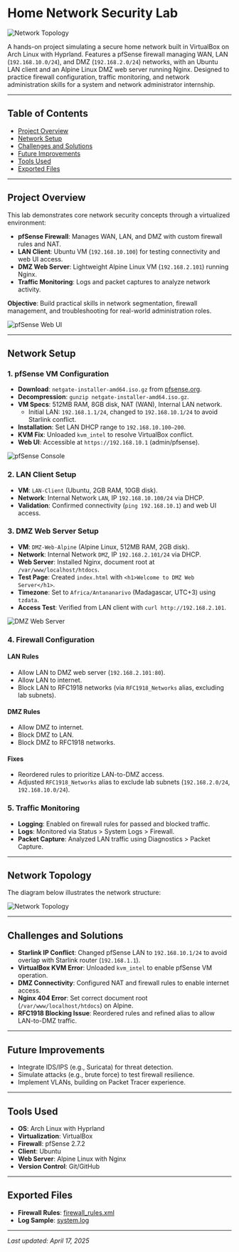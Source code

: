 # Home Network Security Lab

![Network Topology](topology.png)

A hands-on project simulating a secure home network built in VirtualBox on Arch Linux with Hyprland. Features a pfSense firewall managing WAN, LAN (`192.168.10.0/24`), and DMZ (`192.168.2.0/24`) networks, with an Ubuntu LAN client and an Alpine Linux DMZ web server running Nginx. Designed to practice firewall configuration, traffic monitoring, and network administration skills for a system and network administrator internship.

---

## Table of Contents

- [Project Overview](#project-overview)
- [Network Setup](#network-setup)
- [Challenges and Solutions](#challenges-and-solutions)
- [Future Improvements](#future-improvements)
- [Tools Used](#tools-used)
- [Exported Files](#exported-files)

---

## Project Overview

This lab demonstrates core network security concepts through a virtualized environment:

- **pfSense Firewall**: Manages WAN, LAN, and DMZ with custom firewall rules and NAT.
- **LAN Client**: Ubuntu VM (`192.168.10.100`) for testing connectivity and web UI access.
- **DMZ Web Server**: Lightweight Alpine Linux VM (`192.168.2.101`) running Nginx.
- **Traffic Monitoring**: Logs and packet captures to analyze network activity.

**Objective**: Build practical skills in network segmentation, firewall management, and troubleshooting for real-world administration roles.

![pfSense Web UI](pfSenseWebUI.png)

---

## Network Setup

### 1. pfSense VM Configuration

- **Download**: `netgate-installer-amd64.iso.gz` from [pfsense.org](https://www.pfsense.org).
- **Decompression**: `gunzip netgate-installer-amd64.iso.gz`.
- **VM Specs**: 512MB RAM, 8GB disk, NAT (WAN), Internal LAN network.
  - Initial LAN: `192.168.1.1/24`, changed to `192.168.10.1/24` to avoid Starlink conflict.
- **Installation**: Set LAN DHCP range to `192.168.10.100–200`.
- **KVM Fix**: Unloaded `kvm_intel` to resolve VirtualBox conflict.
- **Web UI**: Accessible at `https://192.168.10.1` (admin/pfsense).

![pfSense Console](pfSense.png)

### 2. LAN Client Setup

- **VM**: `LAN-Client` (Ubuntu, 2GB RAM, 10GB disk).
- **Network**: Internal Network `LAN`, IP `192.168.10.100/24` via DHCP.
- **Validation**: Confirmed connectivity (`ping 192.168.10.1`) and web UI access.

### 3. DMZ Web Server Setup

- **VM**: `DMZ-Web-Alpine` (Alpine Linux, 512MB RAM, 2GB disk).
- **Network**: Internal Network `DMZ`, IP `192.168.2.101/24` via DHCP.
- **Web Server**: Installed Nginx, document root at `/var/www/localhost/htdocs`.
- **Test Page**: Created `index.html` with `<h1>Welcome to DMZ Web Server</h1>`.
- **Timezone**: Set to `Africa/Antananarivo` (Madagascar, UTC+3) using `tzdata`.
- **Access Test**: Verified from LAN client with `curl http://192.168.2.101`.

![DMZ Web Server](AlpineDMZserver.png)

### 4. Firewall Configuration

#### LAN Rules

- Allow LAN to DMZ web server (`192.168.2.101:80`).
- Allow LAN to internet.
- Block LAN to RFC1918 networks (via `RFC1918_Networks` alias, excluding lab subnets).

#### DMZ Rules

- Allow DMZ to internet.
- Block DMZ to LAN.
- Block DMZ to RFC1918 networks.

#### Fixes

- Reordered rules to prioritize LAN-to-DMZ access.
- Adjusted `RFC1918_Networks` alias to exclude lab subnets (`192.168.2.0/24`, `192.168.10.0/24`).

### 5. Traffic Monitoring

- **Logging**: Enabled on firewall rules for passed and blocked traffic.
- **Logs**: Monitored via Status > System Logs > Firewall.
- **Packet Capture**: Analyzed LAN traffic using Diagnostics > Packet Capture.

---

## Network Topology

The diagram below illustrates the network structure:

![Network Topology](topology.png)

---

## Challenges and Solutions

- **Starlink IP Conflict**: Changed pfSense LAN to `192.168.10.1/24` to avoid overlap with Starlink router (`192.168.1.1`).
- **VirtualBox KVM Error**: Unloaded `kvm_intel` to enable pfSense VM operation.
- **DMZ Connectivity**: Configured NAT and firewall rules to enable internet access.
- **Nginx 404 Error**: Set correct document root (`/var/www/localhost/htdocs`) on Alpine.
- **RFC1918 Blocking Issue**: Reordered rules and refined alias to allow LAN-to-DMZ traffic.

---

## Future Improvements

- Integrate IDS/IPS (e.g., Suricata) for threat detection.
- Simulate attacks (e.g., brute force) to test firewall resilience.
- Implement VLANs, building on Packet Tracer experience.

---

## Tools Used

- **OS**: Arch Linux with Hyprland
- **Virtualization**: VirtualBox
- **Firewall**: pfSense 2.7.2
- **Client**: Ubuntu
- **Web Server**: Alpine Linux with Nginx
- **Version Control**: Git/GitHub

---

## Exported Files

- **Firewall Rules**: [firewall_rules.xml](firewall_rules.xml)
- **Log Sample**: [system.log](system.log)

---

*Last updated: April 17, 2025*
